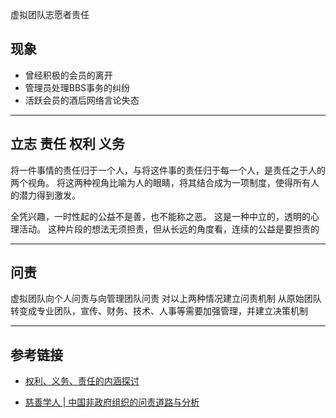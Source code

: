 虚拟团队志愿者责任

现象
------
* 曾经积极的会员的离开
* 管理员处理BBS事务的纠纷
* 活跃会员的酒后网络言论失态

---

立志 责任 权利 义务
------
将一件事情的责任归于一个人，与将这件事的责任归于每一个人，是责任之于人的两个视角。
将这两种视角比喻为人的眼睛，将其结合成为一项制度，使得所有人的潜力得到激发。

全凭兴趣，一时性起的公益不是善，也不能称之恶。
这是一种中立的，透明的心理活动。
这种片段的想法无须担责，但从长远的角度看，连续的公益是要担责的

---

问责
------
虚拟团队向个人问责与向管理团队问责
对以上两种情况建立问责机制
从原始团队转变成专业团队，宣传、财务、技术、人事等需要加强管理，并建立决策机制

---

参考链接
------
* [权利、义务、责任的内涵探讨](http://www.cssn.cn/zhx/201503/t20150316_1547392.shtml)

* [慈善学人 | 中国非政府组织的问责道路与分析](http://mp.weixin.qq.com/s?__biz=MzA3NTk4NDk3OQ==&mid=400466734&idx=1&sn=35baf9f7b8b77425967426205e0f8aba&scene=5&srcid=1206EF9tahZXguLb6uojCXCR#rd)